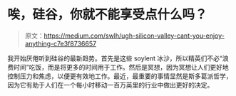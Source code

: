 # 唉，硅谷，你就不能享受点什么吗？

> 原文：<https://medium.com/swlh/ugh-silicon-valley-cant-you-enjoy-anything-c7e3f8736657>

我开始厌倦听到硅谷的最新趋势。首先是这些 soylent 冰沙，所以精英们不必“浪费时间”吃饭，而是将更多的时间用于工作。然后是冥想，因为冥想让人们更好地控制压力和焦虑，以便更有效地工作。最近，最重要的事情显然是斯多葛派哲学，因为它有助于人们在一个每小时移动一百万英里的行业中做出更好的决定。